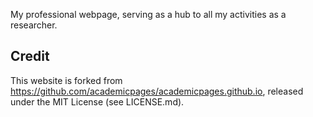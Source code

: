 My professional webpage, serving as a hub to all my activities as a researcher.

## Credit

This website is forked from https://github.com/academicpages/academicpages.github.io, released under the MIT License (see LICENSE.md).